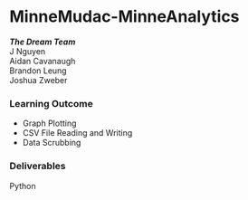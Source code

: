 # MinneMudac-MinneAnalytics
***The Dream Team***
<br />J Nguyen<br />Aidan Cavanaugh<br />Brandon Leung<br />Joshua Zweber

### Learning Outcome
- Graph Plotting
- CSV File Reading and Writing
- Data Scrubbing

### Deliverables
Python
